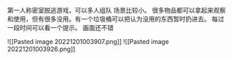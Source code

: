 第一人称密室脱逃游戏，可以多人组队
场景比较小。
很多物品都可以拿起来观察和使用，但有很多没用。有一个垃圾桶可以把认为没用的东西暂时扔进去。
每过一段时间可以看一个提示。
画面还不错


![[Pasted image 20221201003907.png]]
![[Pasted image 20221201003926.png]]